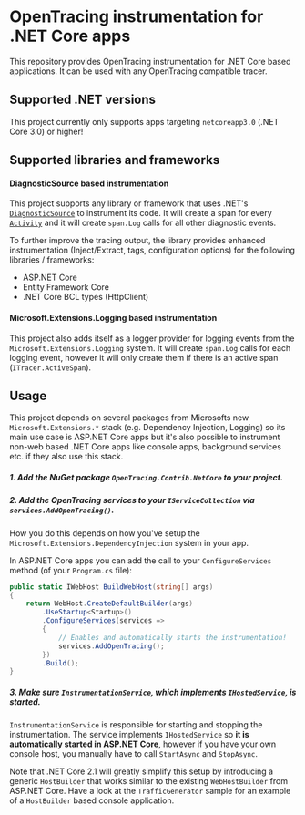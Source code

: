# OpenTracing instrumentation for .NET Core apps

This repository provides OpenTracing instrumentation for .NET Core based applications.
It can be used with any OpenTracing compatible tracer.

## Supported .NET versions

This project currently only supports apps targeting `netcoreapp3.0` (.NET Core 3.0) or higher!

## Supported libraries and frameworks

#### DiagnosticSource based instrumentation

This project supports any library or framework that uses .NET's [`DiagnosticSource`](https://github.com/dotnet/corefx/blob/master/src/System.Diagnostics.DiagnosticSource/src/DiagnosticSourceUsersGuide.md)
to instrument its code. It will create a span for every [`Activity`](https://github.com/dotnet/corefx/blob/master/src/System.Diagnostics.DiagnosticSource/src/ActivityUserGuide.md)
and it will create `span.Log` calls for all other diagnostic events.

To further improve the tracing output, the library provides enhanced instrumentation
(Inject/Extract, tags, configuration options) for the following libraries / frameworks:

* ASP.NET Core
* Entity Framework Core
* .NET Core BCL types (HttpClient)

#### Microsoft.Extensions.Logging based instrumentation

This project also adds itself as a logger provider for logging events from the `Microsoft.Extensions.Logging` system.
It will create `span.Log` calls for each logging event, however it will only create them if there is an active span (`ITracer.ActiveSpan`).

## Usage

This project depends on several packages from Microsofts new `Microsoft.Extensions.*` stack (e.g. Dependency Injection, Logging)
so its main use case is ASP.NET Core apps but it's also possible to instrument non-web based .NET Core apps like console apps, background services etc.
if they also use this stack.

##### 1. Add the NuGet package `OpenTracing.Contrib.NetCore` to your project.

##### 2. Add the OpenTracing services to your `IServiceCollection` via `services.AddOpenTracing()`.

How you do this depends on how you've setup the `Microsoft.Extensions.DependencyInjection` system in your app.

In ASP.NET Core apps you can add the call to your `ConfigureServices` method (of your `Program.cs` file):

```csharp
public static IWebHost BuildWebHost(string[] args)
{
    return WebHost.CreateDefaultBuilder(args)
        .UseStartup<Startup>()
        .ConfigureServices(services =>
        {
            // Enables and automatically starts the instrumentation!
            services.AddOpenTracing();
        })
        .Build();
}
```

##### 3. Make sure `InstrumentationService`, which implements `IHostedService`, is started.

`InstrumentationService` is responsible for starting and stopping the instrumentation.
The service implements `IHostedService` so **it is automatically started in ASP.NET Core**,
however if you have your own console host, you manually have to call `StartAsync` and `StopAsync`.

Note that .NET Core 2.1 will greatly simplify this setup by introducing a generic `HostBuilder` that works similar to the existing `WebHostBuilder` from ASP.NET Core. Have a look at the `TrafficGenerator` sample for an example of a `HostBuilder` based console application.
